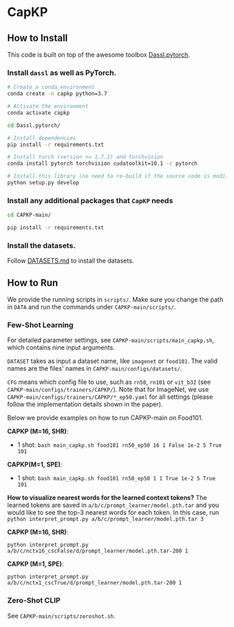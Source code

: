 # CapKP

## How to Install
This code is built on top of the awesome toolbox [Dassl.pytorch](https://github.com/KaiyangZhou/Dassl.pytorch).

### Install `dassl` as well as PyTorch. 
```bash
# Create a conda environment
conda create -n capkp python=3.7

# Activate the environment
conda activate capkp

cd Dassl.pytorch/

# Install dependencies
pip install -r requirements.txt

# Install torch (version >= 1.7.1) and torchvision
conda install pytorch torchvision cudatoolkit=10.1 -c pytorch

# Install this library (no need to re-build if the source code is modified)
python setup.py develop
```
### Install any additional packages that `CapKP` needs
```bash
cd CAPKP-main/

pip install -r requirements.txt
```

### Install the datasets.
Follow [DATASETS.md](CAPKP-main/DATASETS.md) to install the datasets.

## How to Run

We provide the running scripts in `scripts/`. Make sure you change the path in `DATA` and run the commands under `CAPKP-main/scripts/`.

### Few-Shot Learning
For detailed parameter settings, see `CAPKP-main/scripts/main_capkp.sh`, which contains nine input arguments.

`DATASET` takes as input a dataset name, like `imagenet` or `food101`. The valid names are the files' names in `CAPKP-main/configs/datasets/`.

`CFG` means which config file to use, such as `rn50`, `rn101` or `vit_b32` (see `CAPKP-main/configs/trainers/CAPKP/`). Note that for ImageNet, we use `CAPKP-main/configs/trainers/CAPKP/*_ep50.yaml` for all settings (please follow the implementation details shown in the paper).

Below we provide examples on how to run CAPKP-main on Food101. 

**CAPKP (M=16, SHR)**:
- 1 shot: `bash main_capkp.sh food101 rn50_ep50 16 1 False 1e-2 5 True 101`




**CAPKP(M=1, SPE)**:
- 1 shot: `bash main_capkp.sh food101 rn50_ep50 1 1 True 1e-2 5 True 101 `





**How to visualize nearest words for the learned context tokens?** The learned tokens are saved in `a/b/c/prompt_learner/model.pth.tar` and you would like to see the top-3 nearest words for each token. In this case, run `python interpret_prompt.py a/b/c/prompt_learner/model.pth.tar 3`

**CAPKP (M=16, SHR)**:

`python interpret_prompt.py a/b/c/nctx16_cscFalse/d/prompt_learner/model.pth.tar-200 1 `

**CAPKP (M=1, SPE)**:

`python interpret_prompt.py a/b/c/nctx1_cscTrue/d/prompt_learner/model.pth.tar-200 1 `



### Zero-Shot CLIP
See `CAPKP-main/scripts/zeroshot.sh`.




